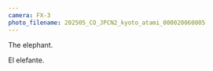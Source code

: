 ```yaml
---
camera: FX-3
photo_filename: 202505_CO_JPCN2_kyoto_atami_000020060005
---
```


The elephant.

El elefante.

